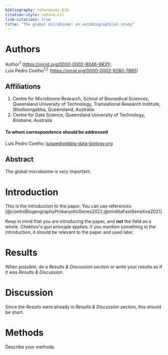 ```yaml
---
bibliography: references.bib
citation-style: nature.csl
link-citations: true
title: "The global microbiome: an autobiographical study"
---
```



# Authors
Author<sup>1</sup> (https://orcid.org/0000-0002-8046-9831); <br>
Luis Pedro Coelho<sup>1,2</sup> (https://orcid.org/0000-0002-9280-7885)

## Affiliations
1. Centre for Microbiome Research, School of Biomedical Sciences, Queensland University of Technology, Translational Research Institute, Woolloongabba, Queensland, Australia.
2. Centre for Data Science, Queensland University of Technology, Brisbane, Australia

#### To whom correspondence should be addressed
Luis Pedro Coelho: luispedro@big-data-biology.org
## Abstract

The global microbiome is very important.
# Introduction

This is the introduction to the paper.
You can use references [@coelhoBiogeographyProkaryoticGenes2022;@mirditaFastSensitive2021].

Keep in mind that you are introducing the paper, and **not** the field as a whole.
Chekhov's gun principle applies: if you mention something in the introduction, it should be relevant to the paper and used later.

# Results

When possible, do a _Results & Discussion_ section or write your results as if it was _Results & Discussion_.
# Discussion

Since the _Results_ were already in _Results & Discussion_ section, this should be short.

# Methods

Describe your methods
